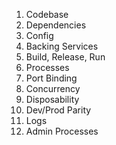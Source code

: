 1. Codebase 
2. Dependencies 
3. Config 
4. Backing Services 
5. Build, Release, Run 
6. Processes 
7. Port Binding 
8. Concurrency 
9. Disposability 
10. Dev/Prod Parity 
11. Logs
12. Admin Processes 
